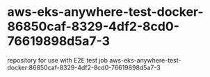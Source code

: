 # aws-eks-anywhere-test-docker-86850caf-8329-4df2-8cd0-76619898d5a7-3
repository for use with E2E test job aws-eks-anywhere-test-docker:86850caf-8329-4df2-8cd0-76619898d5a7-3
